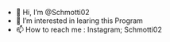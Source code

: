 - 👋 Hi, I’m @Schmotti02
- 👀 I’m interested in learing this Program
- 📫 How to reach me : Instagram; Schmotti02

<!---
Schmotti02/Schmotti02 is a ✨ special ✨ repository because its `README.md` (this file) appears on your GitHub profile.
You can click the Preview link to take a look at your changes.
--->
